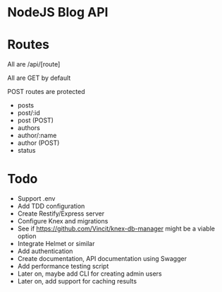 # NodeJS Blog API

# Routes

All are /api/[route]

All are GET by default

POST routes are protected

* posts
* post/:id
* post (POST)
* authors
* author/:name
* author (POST)
* status

# Todo

* Support .env
* Add TDD configuration
* Create Restify/Express server
* Configure Knex and migrations
* See if https://github.com/Vincit/knex-db-manager might be a viable option
* Integrate Helmet or similar
* Add authentication
* Create documentation, API documentation using Swagger
* Add performance testing script
* Later on, maybe add CLI for creating admin users
* Later on, add support for caching results
